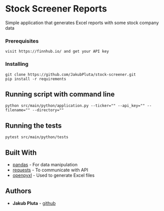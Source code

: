 # Stock Screener Reports

Simple application that generates Excel reports with some stock company data


### Prerequisites

```
visit https://finnhub.io/ and get your API key
```

### Installing


```
git clone https://github.com/JakubPluta/stock-screener.git
pip install -r requirements
```

## Running script with command line

```
python src/main/python/application.py --ticker="" --api_key="" --filename="" --directory=""
```

## Running the tests

```
pytest src/main/python/tests
```

## Built With

* [pandas](https://pandas.pydata.org/docs/) - For data manipulation
* [requests](https://requests.readthedocs.io/en/master/) - To communicate with API
* [openpyxl](https://openpyxl.readthedocs.io/en/stable/) - Used to generate Excel files


## Authors

* **Jakub Pluta** - [github](https://github.com/JakubPluta)


